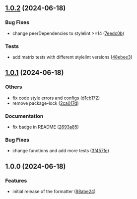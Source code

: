 ## [1.0.2](https://gitlab.com/gitlab-formatters/stylelint-formatter-gitlab/compare/v1.0.1...v1.0.2) (2024-06-18)

### Bug Fixes

* change peerDependencies to stylelint >=14 ([7eedc0b](https://gitlab.com/gitlab-formatters/stylelint-formatter-gitlab/commit/7eedc0b9d6a579d46b9a947483b1791785ca077f))

### Tests

* add matrix tests with different stylelint versions ([48ebee3](https://gitlab.com/gitlab-formatters/stylelint-formatter-gitlab/commit/48ebee3e8e97912e536916a745c3df3493e4d876))

## [1.0.1](https://gitlab.com/gitlab-formatters/stylelint-formatter-gitlab/compare/v1.0.0...v1.0.1) (2024-06-18)

### Others

* fix code style errors and configs ([d1cb172](https://gitlab.com/gitlab-formatters/stylelint-formatter-gitlab/commit/d1cb1723de3ad858eee4ab571adad52c9d727c2e))
* remove package-lock ([2ca017d](https://gitlab.com/gitlab-formatters/stylelint-formatter-gitlab/commit/2ca017d2224bc1d1c3c4b475fdcfcec25a680c7d))

### Documentation

* fix badge in README ([2693a85](https://gitlab.com/gitlab-formatters/stylelint-formatter-gitlab/commit/2693a85e46c987e1534cdf2083cd217b3672bece))

### Bug Fixes

* change functions and add more tests ([3f457fe](https://gitlab.com/gitlab-formatters/stylelint-formatter-gitlab/commit/3f457fed2c377d938132ffbedf81a7849aecd31e))

## 1.0.0 (2024-06-18)

### Features

* initial release of the formatter ([88abe24](https://gitlab.com/gitlab-formatters/stylelint-formatter-gitlab/commit/88abe247f66a7897d3f7c7b6bc8d94f9fdf20c6d))
